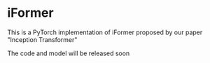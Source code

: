# iFormer
This is a PyTorch implementation of iFormer proposed by our paper "Inception Transformer" 

The code and model will be released soon


